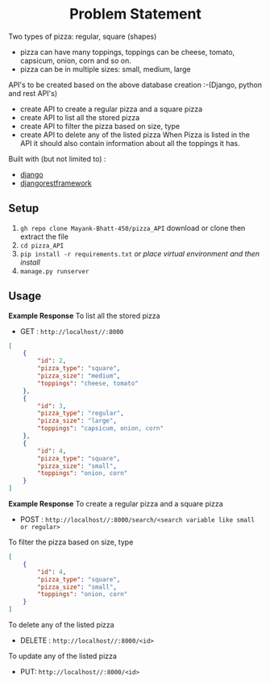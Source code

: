 <h1 align="center">Problem Statement</h1>

Two types of pizza: regular, square (shapes)
* pizza can have many toppings, toppings can be cheese, tomato, capsicum, onion, corn and so on.
* pizza can be in multiple sizes: small, medium, large

API's to be created based on the above database creation :-(Django, python and rest API's)
* create API to create a regular pizza and a square pizza
* create API to list all the stored pizza
* create API to filter the pizza based on size, type
* create API to delete any of the listed pizza
When Pizza is listed in the API it should also contain information about all the toppings it has.


Built with (but not limited to) :
   * [django](https://www.djangoproject.com/)
   * [djangorestframework](https://www.django-rest-framework.org/)
   


## Setup

1. `gh repo clone Mayank-Bhatt-450/pizza_API`               download or clone then extract the file
2. `cd pizza_API`
3. `pip install -r requirements.txt` 
   _or place virtual environment and then install_
4. `manage.py runserver`

## Usage

**Example Response**
To list all the stored pizza


* GET : `http://localhost//:8000`


```json
[
    {
        "id": 2,
        "pizza_type": "square",
        "pizza_size": "medium",
        "toppings": "cheese, tomato"
    },
    {
        "id": 3,
        "pizza_type": "regular",
        "pizza_size": "large",
        "toppings": "capsicum, onion, corn"
    },
    {
        "id": 4,
        "pizza_type": "square",
        "pizza_size": "small",
        "toppings": "onion, corn"
    }
]
```
**Example Response**
To create a regular pizza and a square pizza

* POST : `http://localhost//:8000/search/<search variable like small or regular>`

To filter the pizza based on size, type

```json
[
    {
        "id": 4,
        "pizza_type": "square",
        "pizza_size": "small",
        "toppings": "onion, corn"
    }
]
```
To delete any of the listed pizza
* DELETE : `http://localhost//:8000/<id>`

To update any of the listed pizza
* PUT: `http://localhost//:8000/<id>`

